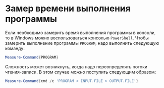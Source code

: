 # Замер времени выполнения программы

Если необходимо замерить время выполнения программы в консоли, то в Windows можно воспользоваться консолью `PowerShell`. Чтобы замерить выполнение программы `PROGRAM`, надо выполнить следующую команду:

```powershell
Measure-Command{PROGRAM}
```

Сложность может возникнуть, когда надо переопределять потоки чтения-записи. В этом случае можно поступить следующим образом:

```powershell
Measure-Command{cmd /c 'PROGRAM < INPUT.FILE > OUTPUT.FILE'}
```

